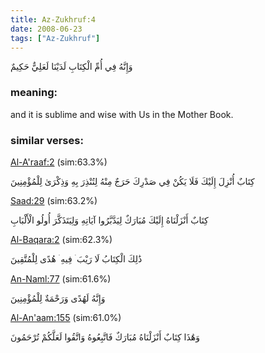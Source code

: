 ```yaml
---
title: Az-Zukhruf:4
date: 2008-06-23
tags: ["Az-Zukhruf"]
---
```

وَإِنَّهُ فِي أُمِّ الْكِتَابِ لَدَيْنَا لَعَلِيٌّ حَكِيمٌ
### meaning: 
and it is sublime and wise with Us in the Mother Book.
### similar verses: 

[Al-A'raaf:2](/7/2) (sim:63.3%)

كِتَابٌ أُنْزِلَ إِلَيْكَ فَلَا يَكُنْ فِي صَدْرِكَ حَرَجٌ مِنْهُ لِتُنْذِرَ بِهِ وَذِكْرَىٰ لِلْمُؤْمِنِينَ

[Saad:29](/38/29) (sim:63.2%)

كِتَابٌ أَنْزَلْنَاهُ إِلَيْكَ مُبَارَكٌ لِيَدَّبَّرُوا آيَاتِهِ وَلِيَتَذَكَّرَ أُولُو الْأَلْبَابِ

[Al-Baqara:2](/2/2) (sim:62.3%)

ذَٰلِكَ الْكِتَابُ لَا رَيْبَ ۛ فِيهِ ۛ هُدًى لِلْمُتَّقِينَ

[An-Naml:77](/27/77) (sim:61.6%)

وَإِنَّهُ لَهُدًى وَرَحْمَةٌ لِلْمُؤْمِنِينَ

[Al-An'aam:155](/6/155) (sim:61.0%)

وَهَٰذَا كِتَابٌ أَنْزَلْنَاهُ مُبَارَكٌ فَاتَّبِعُوهُ وَاتَّقُوا لَعَلَّكُمْ تُرْحَمُونَ

